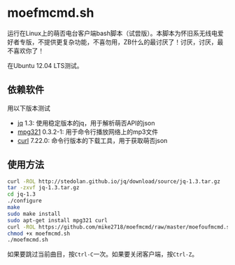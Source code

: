 moefmcmd.sh
===========

运行在Linux上的萌否电台客户端bash脚本（试尝版）。本脚本为怀旧系无线电爱好者专版，不提供更复杂功能，不喜勿用，ZB什么的最讨厌了！讨厌，讨厌，最不喜欢你了！

在Ubuntu 12.04 LTS测试。
 
## 依赖软件 ##

用以下版本测试

* [jq](http://stedolan.github.io/jq/) 1.3: 使用稳定版本的jq，用于解析萌否API的json
* [mpg321](http://mpg321.sourceforge.net/) 0.3.2-1: 用于命令行播放网络上的mp3文件
* [curl](http://curl.haxx.se/) 7.22.0: 命令行版本的下载工具，用于获取萌否json

## 使用方法 ##

```sh
curl -ROL http://stedolan.github.io/jq/download/source/jq-1.3.tar.gz
tar -zxvf jq-1.3.tar.gz
cd jq-1.3
./configure
make
sudo make install
sudo apt-get install mpg321 curl
curl -ROL https://github.com/mike2718/moefmcmd/raw/master/moefoufmcmd.sh
chmod +x moefmcmd.sh
./moefmcmd.sh
```

如果要跳过当前曲目，按`Ctrl-C`一次。如果要关闭客户端，按`Ctrl-Z`。
